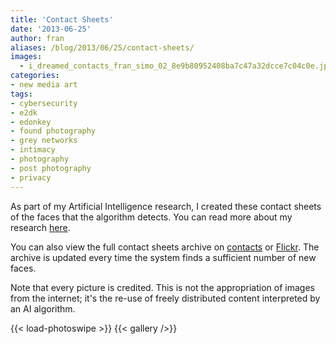 ```yaml
---
title: 'Contact Sheets'
date: '2013-06-25'
author: fran
aliases: /blog/2013/06/25/contact-sheets/
images:
  - i_dreamed_contacts_fran_simo_02_8e9b80952408ba7c47a32dcce7c04c0e.jpg
categories:
- new media art
tags:
- cybersecurity
- e2dk
- edonkey
- found photography
- grey networks
- intimacy
- photography
- post photography
- privacy
---
```


As part of my Artificial Intelligence research, I created these contact sheets of the faces that the algorithm detects.
You can read more about my research [here](/docs/art/new_media_art/I_dreamed_about_a_human_being/).

You can also view the full contact sheets archive on [contacts](http://contact-sheets-idahb.fransimo.info/)
or [Flickr](http://www.flickr.com/photos/93211492@N06/). The archive is updated every time the system finds
a sufficient number of new faces.

Note that every picture is credited. This is not the appropriation of images from the internet; it's the re-use of freely distributed
content interpreted by an AI algorithm.

<!--more-->
{{< load-photoswipe >}}
{{< gallery />}}

